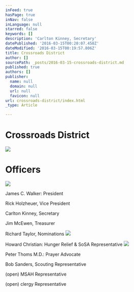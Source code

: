 ```yaml
---
inFeed: true
hasPage: true
inNav: false
inLanguage: null
starred: false
keywords: []
description: 'Carlton Kinney, Secretary'
datePublished: '2016-03-15T00:20:07.458Z'
dateModified: '2016-03-15T00:19:57.806Z'
title: Crossroads District
author: []
sourcePath: _posts/2016-03-15-crossroads-district.md
published: true
authors: []
publisher:
  name: null
  domain: null
  url: null
  favicon: null
url: crossroads-district/index.html
_type: Article

---
```

# Crossroads District
![](https://s3-us-west-2.amazonaws.com/the-grid-img/p/3e06b484c8e8db80fb35668f1460db603209eca7.png)

# Officers
![](https://the-grid-user-content.s3-us-west-2.amazonaws.com/640be830-941c-4a26-8043-fa7ff5a23f43.png)

James C. Walker: President

Rick Holzheuer, Vice President

Carlton Kinney, Secretary

Jim McEwen, Treasurer

Richard Taylor, Nominations
![](https://imgflo.herokuapp.com/graph/vahj1ThiexotieMo/c382b6ea113c0bb6d01d414edd3ae30a/passthrough.jpg?height=500&input=https%3A%2F%2Fs3-us-west-2.amazonaws.com%2Fthe-grid-img%2Fp%2Ffac270488be9e474f5ef0850c38ab84bc1e267c4.jpg&width=750)

Howard Christian: Hunger Relief & SoSA Representative
![](https://imgflo.herokuapp.com/graph/vahj1ThiexotieMo/ead9407a43b71ca4ca75a9bab242da30/passthrough.png?height=600&input=https%3A%2F%2Fs3-us-west-2.amazonaws.com%2Fthe-grid-img%2Fp%2F347bd45a0230b5f8d30d6a5bbcd3226b842a45c6.png&width=460)

Peter Thoms M.D.: Prayer Advocate

Bob Sanders, Scouting Representative

(open) MSAH Representative

(open) clergy Representative